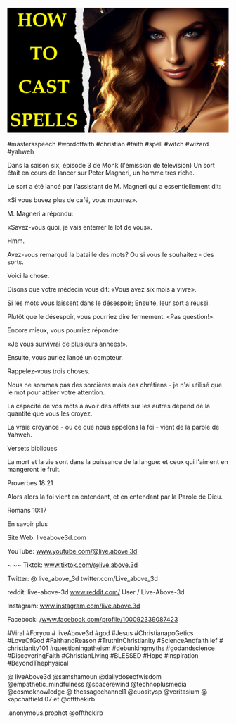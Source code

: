 ![Video cover image](../cover.jpg "cover photo")

#mastersspeech #wordoffaith #christian #faith #spell #witch #wizard #yahweh

Dans la saison six, épisode 3 de Monk (l'émission de télévision) Un sort était en cours de lancer sur Peter Magneri, un homme très riche.

Le sort a été lancé par l'assistant de M. Magneri qui a essentiellement dit:

«Si vous buvez plus de café, vous mourrez».

M. Magneri a répondu:

«Savez-vous quoi, je vais enterrer le lot de vous».

Hmm.

Avez-vous remarqué la bataille des mots? Ou si vous le souhaitez - des sorts.

Voici la chose.

Disons que votre médecin vous dit: «Vous avez six mois à vivre».

Si les mots vous laissent dans le désespoir; Ensuite, leur sort a réussi.

Plutôt que le désespoir, vous pourriez dire fermement: «Pas question!».

Encore mieux, vous pourriez répondre:

«Je vous survivrai de plusieurs années!».

Ensuite, vous auriez lancé un compteur.

Rappelez-vous trois choses.

Nous ne sommes pas des sorcières mais des chrétiens - je n'ai utilisé que le mot pour attirer votre attention.

La capacité de vos mots à avoir des effets sur les autres dépend de la quantité que vous les croyez.

La vraie croyance - ou ce que nous appelons la foi - vient de la parole de Yahweh.

Versets bibliques

La mort et la vie sont dans la puissance de la langue: et ceux qui l'aiment en mangeront le fruit.

Proverbes 18:21

Alors alors la foi vient en entendant, et en entendant par la Parole de Dieu.

Romans 10:17

En savoir plus

Site Web: liveabove3d.com

YouTube: www.youtube.com/@live.above.3d

~ ~~ Tiktok: www.tiktok.com/@live.above.3d

Twitter: @ live_above_3d twitter.com/Live_above_3d

reddit: live-above-3d www.reddit.com/ User / Live-Above-3d

Instagram: www.instagram.com/live.above.3d

Facebook: /www.facebook.com/profile/100092339087423

#Viral #Foryou # liveAbove3d #god #Jesus #ChristianapoGetics #LoveOfGod #FaithandReason #TruthInChristianity #ScienceAndfaith ief # christianity101 #questioningatheism #debunkingmyths #godandscience #DiscoveringFaith #ChristianLiving #BLESSED #Hope #inspiration #BeyondThephysical

@ liveAbove3d @samshamoun @dailydoseofwisdom @empathetic_mindfulness @spacerewind @technoplusmedia @cosmoknowledge @ thessagechannel1 @cuositysp @veritasium @ kapchatfield.07 et @offthekirb

.anonymous.prophet @offthekirb